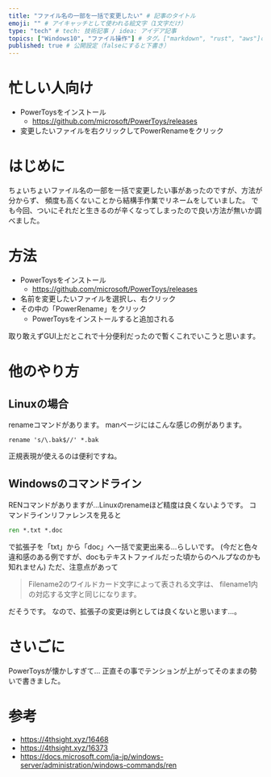 ```yaml
---
title: "ファイル名の一部を一括で変更したい" # 記事のタイトル
emoji: "" # アイキャッチとして使われる絵文字（1文字だけ）
type: "tech" # tech: 技術記事 / idea: アイデア記事
topics: ["Windows10", "ファイル操作"] # タグ。["markdown", "rust", "aws"]のように指定する
published: true # 公開設定（falseにすると下書き）
---
```


# 忙しい人向け

* PowerToysをインストール
    * https://github.com/microsoft/PowerToys/releases
* 変更したいファイルを右クリックしてPowerRenameをクリック


# はじめに

ちょいちょいファイル名の一部を一括で変更したい事があったのですが、方法が分からず、
頻度も高くないことから結構手作業でリネームをしていました。
でも今回、ついにそれだと生きるのが辛くなってしまったので良い方法が無いか調べました。

# 方法

* PowerToysをインストール
    * https://github.com/microsoft/PowerToys/releases
* 名前を変更したいファイルを選択し、右クリック
* その中の「PowerRename」をクリック
    * PowerToysをインストールすると追加される

取り敢えずGUI上だとこれで十分便利だったので暫くこれでいこうと思います。

# 他のやり方

## Linuxの場合

renameコマンドがあります。
manページにはこんな感じの例があります。

```shell
rename 's/\.bak$//' *.bak
```

正規表現が使えるのは便利ですね。

## Windowsのコマンドライン

RENコマンドがありますが…Linuxのrenameほど精度は良くないようです。
コマンドラインリファレンスを見ると

```bat
ren *.txt *.doc
```

で拡張子を「txt」から「doc」へ一括で変更出来る…らしいです。
(今だと色々違和感のある例ですが、docもテキストファイルだった頃からのヘルプなのかも知れません)
ただ、注意点があって
>Filename2のワイルドカード文字によって表される文字は、 filename1内の対応する文字と同じになります。

だそうです。
なので、拡張子の変更は例としては良くないと思います…。


# さいごに

PowerToysが懐かしすぎて…
正直その事でテンションが上がってそのままの勢いで書きました。

# 参考

* https://4thsight.xyz/16468
* https://4thsight.xyz/16373
* https://docs.microsoft.com/ja-jp/windows-server/administration/windows-commands/ren
